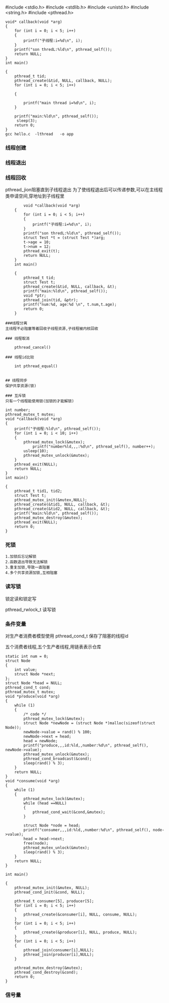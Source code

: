 ###

#include <stdio.h>
#include <stdlib.h>
#include <unistd.h>
#include <string.h>
#include <pthread.h>

	void* callback(void *arg)
	{
	    for (int i = 0; i < 5; i++)
	    {
	        printf("子线程:i=%d\n", i);
	    }
	    printf("son thredL:%ld\n", pthread_self());
	    return NULL;
	}
	int main()
	
	{
	    pthread_t tid;
	    pthread_create(&tid, NULL, callback, NULL);
	    for (int i = 0; i < 5; i++)
	
	    {
	
	        printf("main thread i=%d\n", i);
	    }
	   
	    printf("main:%ld\n", pthread_self());
	     sleep(3);
	    return 0;
	}
	gcc hello.c  -lthread   -o app

### 线程创建

### 线程退出

### 线程回收
pthread_jion阻塞直到子线程退出
	为了使线程退出后可以传递参数,可以在主线程类申请空间,穿地址到子线程里
	
			void *callback(void *arg)
		{
		    for (int i = 0; i < 5; i++)
		    {
		        printf("子线程:i=%d\n", i);
		    }
		    printf("son thredL:%ld\n", pthread_self());
		    struct Test *t = (struct Test *)arg;
		    t->age = 10;
		    t->num = 12;
		    pthread_exit(t);
		    return NULL;
		}
		int main()
		
		{
		    pthread_t tid;
		    struct Test t;
		    pthread_create(&tid, NULL, callback, &t);
		    printf("main:%ld\n", pthread_self());
		    void *ptr;
		    pthread_join(tid, &ptr);
		    printf("num:%d, age:%d \n", t.num,t.age);
		    return 0;
		}
	
	###线程分离
	主线程不必阻塞等着回收子线程资源,子线程被内核回收
	
	### 线程取消
	
		pthread_cancel()
	
	### 线程id比较
	
		int pthread_equal()
		
	
	## 线程同步
	保护共享资源(锁)
	
	### 互斥锁
	只有一个线程能使用锁(加锁的才能解锁)
	
	int number;
	pthread_mutex_t mutex;
	void *callback(void *arg)
	{
	    printf("子线程:%ld\n", pthread_self());
	    for (int i = 0; i < 10; i++)
	    {
	        pthread_mutex_lock(&mutex);
	            printf("number%ld,,,:%d\n", pthread_self(), number++);
	        usleep(10);
	        pthread_mutex_unlock(&mutex);
	    }
	    pthread_exit(NULL);
	    return NULL;
	}
	int main()
	
	{
	    pthread_t tid1, tid2;
	    struct Test t;
	    pthread_mutex_init(&mutex,NULL);
	    pthread_create(&tid1, NULL, callback, &t);
	    pthread_create(&tid2, NULL, callback, &t);
	    printf("main:%ld\n", pthread_self());
	    pthread_mutex_destroy(&mutex);
	    pthread_exit(NULL);
	    return 0;
	}

### 死锁

	1.加锁后忘记解锁
	2.函数退出导致无法解锁
	3.重复加锁,导致一直阻塞
	4.多个共享资源加锁,互相阻塞

### 读写锁
锁定读和锁定写

pthread_rwlock_t 读写锁


### 条件变量
对生产者消费者模型使用
pthread_cond_t 保存了阻塞的线程id

五个消费者线程,五个生产者线程,用链表表示仓库

	static int num = 0;
	struct Node
	{
	    int value;
	    struct Node *next;
	};
	struct Node *head = NULL;
	pthread_cond_t cond;
	pthread_mutex_t mutex;
	void *produce(void *arg)
	{
	    while (1)
	    {
	        /* code */
	        pthread_mutex_lock(&mutex);
	        struct Node *newNode = (struct Node *)malloc(sizeof(struct Node));
	        newNode->value = rand() % 100;
	        newNode->next = head;
	        head = newNode;
	        printf("produce,,,id:%ld,,number:%d\n", pthread_self(), newNode->value);
	        pthread_mutex_unlock(&mutex);
	        pthread_cond_broadcast(&cond);
	        sleep(rand() % 3);
	    }
	    return NULL;
	}
	void *consume(void *arg)
	{
	    while (1)
	    {
	        pthread_mutex_lock(&mutex);
	        while (head ==NULL)
	        {
	            pthread_cond_wait(&cond,&mutex);
	        }
	        
	        struct Node *node = head;
	        printf("consumer,,,id:%ld,,number:%d\n", pthread_self(), node->value);
	        head = head->next;
	        free(node);
	        pthread_mutex_unlock(&mutex);
	        sleep(rand() % 3);
	    }
	    return NULL;
	}
	
	int main()
	
	{
	    pthread_mutex_init(&mutex, NULL);
	    pthread_cond_init(&cond, NULL);
	
	    pthread_t consumer[5], producer[5];
	    for (int i = 0; i < 5; i++)
	    {
	        pthread_create(&consumer[i], NULL, consume, NULL);
	    }
	    for (int i = 0; i < 5; i++)
	    {
	        pthread_create(&producer[i], NULL, produce, NULL);
	    }
	    for (int i = 0; i < 5; i++)
	    {
	        pthread_join(consumer[i],NULL);
	        pthread_join(producer[i],NULL);
	    }
	    
	    pthread_mutex_destroy(&mutex);
	    pthread_cond_destroy(&cond);
	    return 0;
	}

### 信号量

	